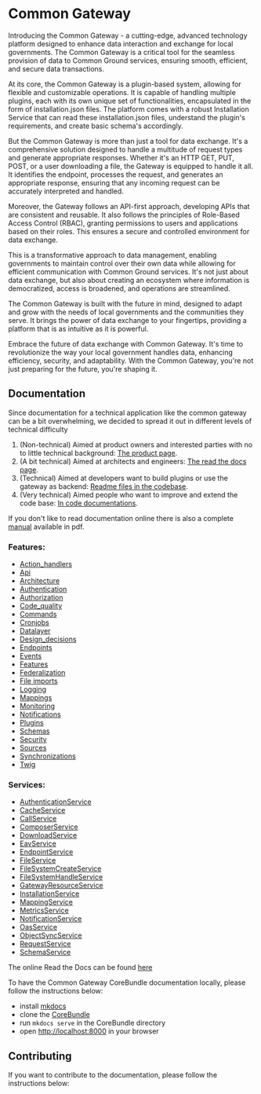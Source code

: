 # Common Gateway

Introducing the Common Gateway - a cutting-edge, advanced technology platform designed to enhance data interaction and exchange for local governments. The Common Gateway is a critical tool for the seamless provision of data to Common Ground services, ensuring smooth, efficient, and secure data transactions.

At its core, the Common Gateway is a plugin-based system, allowing for flexible and customizable operations. It is capable of handling multiple plugins, each with its own unique set of functionalities, encapsulated in the form of installation.json files. The platform comes with a robust Installation Service that can read these installation.json files, understand the plugin's requirements, and create basic schema's accordingly.

But the Common Gateway is more than just a tool for data exchange. It's a comprehensive solution designed to handle a multitude of request types and generate appropriate responses. Whether it's an HTTP GET, PUT, POST, or a user downloading a file, the Gateway is equipped to handle it all. It identifies the endpoint, processes the request, and generates an appropriate response, ensuring that any incoming request can be accurately interpreted and handled.

Moreover, the Gateway follows an API-first approach, developing APIs that are consistent and reusable. It also follows the principles of Role-Based Access Control (RBAC), granting permissions to users and applications based on their roles. This ensures a secure and controlled environment for data exchange.

This is a transformative approach to data management, enabling governments to maintain control over their own data while allowing for efficient communication with Common Ground services. It's not just about data exchange, but also about creating an ecosystem where information is democratized, access is broadened, and operations are streamlined.

The Common Gateway is built with the future in mind, designed to adapt and grow with the needs of local governments and the communities they serve. It brings the power of data exchange to your fingertips, providing a platform that is as intuitive as it is powerful.

Embrace the future of data exchange with Common Gateway. It's time to revolutionize the way your local government handles data, enhancing efficiency, security, and adaptability. With the Common Gateway, you're not just preparing for the future, you're shaping it.

## Documentation
Since documentation for a technical application like the common gateway can be a bit overwhelming, we decided to spread it out in different levels of technical difficulty

1. (Non-technical) Aimed at product owners and interested parties with no to little technical background: [The product page]().
2. (A bit technical) Aimed at architects and engineers: [The read the docs page](https://commongateway.readthedocs.io/en/latest/).
3. (Technical) Aimed at developers want to build plugins or use the gateway as backend: [Readme files in the codebase](/docs).
4. (Very technical) Aimed people who want to improve and extend the code base: [In code documentations](/src).

If you don't like to read documentation online there is also a complete [manual](https://raw.githubusercontent.com/CommonGateway/CoreBundle/feature/documentation/docs/manual.pdf) available in pdf.


### Features:
* [Action_handlers](/docs/features/Action_handlers.md)
* [Api](/docs/features/API.md)
* [Architecture](/docs/features/Architecture.md)
* [Authentication](/docs/features/Authentication.md)
* [Authorization](/docs/features/Authorization.md)
* [Code_quality](/docs/features/Code_quality.md)
* [Commands](/docs/features/Commands.md)
* [Cronjobs](/docs/features/Cronjobs.md)
* [Datalayer](/docs/features/Datalayer.md)
* [Design_decisions](/docs/features/Design_decisions.md)
* [Endpoints](/docs/features/Endpoints.md)
* [Events](/docs/features/Events.md)
* [Features](/docs/features/Features.md)
* [Federalization](/docs/features/Federalization.md)
* [File imports](/docs/features/FileUpload.md)
* [Logging](/docs/features/Logging.md)
* [Mappings](/docs/features/Mappings.md)
* [Monitoring](/docs/features/Monitoring.md)
* [Notifications](/docs/features/Notifications.md)
* [Plugins](/docs/features/Plugins.md)
* [Schemas](/docs/features/Schemas.md)
* [Security](/docs/features/Security.md)
* [Sources](/docs/features/Sources.md)
* [Synchronizations](/docs/features/Synchronizations.md)
* [Twig](/docs/features/Twig.md)

### Services:
* [AuthenticationService](/docs/classes/Service/AuthenticationService.md)
* [CacheService](/docs/classes/Service/CacheService.md)
* [CallService](/docs/classes/Service/CallService.md)
* [ComposerService](/docs/classes/Service/ComposerService.md)
* [DownloadService](/docs/classes/Service/DownloadService.md)
* [EavService](/docs/classes/Service/EavService.md)
* [EndpointService](/docs/classes/Service/EndpointService.md)
* [FileService](/docs/classes/Service/FileService.md)
* [FileSystemCreateService](/docs/classes/Service/FileSystemCreateService.md)
* [FileSystemHandleService](/docs/classes/Service/FileSystemHandleService.md)
* [GatewayResourceService](/docs/classes/Service/GatewayResourceService.md)
* [InstallationService](/docs/classes/Service/InstallationService.md)
* [MappingService](/docs/classes/Service/MappingService.md)
* [MetricsService](/docs/classes/Service/MetricsService.md)
* [NotificationService](/docs/classes/Service/NotificationService.md)
* [OasService](/docs/classes/Service/OasService.md)
* [ObjectSyncService](/docs/classes/Service/ObjectSyncService.md)
* [RequestService](/docs/classes/Service/RequestService.md)
* [SchemaService](/docs/classes/Service/SchemaService.md)


The online Read the Docs can be found [here](https://commongateway.readthedocs.io)

To have the Common Gateway CoreBundle documentation locally, please follow the instructions below:

*   install [mkdocs](https://www.mkdocs.org/#installation)
*   clone the [CoreBundle]()
*   run `mkdocs serve` in the CoreBundle directory
*   open <http://localhost:8000> in your browser

## Contributing

If you want to contribute to the documentation, please follow the instructions below:
